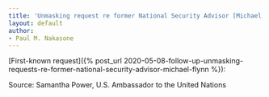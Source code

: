 ```yaml
---
title: 'Unmasking request re former National Security Advisor [Michael Flynn]'
layout: default
author:
- Paul M. Nakasone
---
```


[First-known request]({% post_url 2020-05-08-follow-up-unmasking-requests-re-former-national-security-advisor-michael-flynn %}):

Source: Samantha Power, U.S. Ambassador to the United Nations
